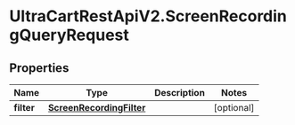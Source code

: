 # UltraCartRestApiV2.ScreenRecordingQueryRequest

## Properties

Name | Type | Description | Notes
------------ | ------------- | ------------- | -------------
**filter** | [**ScreenRecordingFilter**](ScreenRecordingFilter.md) |  | [optional] 


